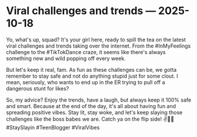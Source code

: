 # Viral challenges and trends — 2025-10-18

Yo, what's up, squad? It's your girl here, ready to spill the tea on the latest viral challenges and trends taking over the internet. From the #InMyFeelings challenge to the #TikTokDance craze, it seems like there's always something new and wild popping off every week.

But let's keep it real, fam. As fun as these challenges can be, we gotta remember to stay safe and not do anything stupid just for some clout. I mean, seriously, who wants to end up in the ER trying to pull off a dangerous stunt for likes?

So, my advice? Enjoy the trends, have a laugh, but always keep it 100% safe and smart. Because at the end of the day, it's all about having fun and spreading positive vibes. Stay lit, stay woke, and let's keep slaying those challenges like the boss babes we are. Catch ya on the flip side! ✌️💁‍♀️ #StaySlayin #TeenBlogger #ViralVibes
